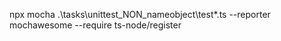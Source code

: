 


npx mocha .\tasks\unittest_NON_nameobject\test*.ts --reporter mochawesome --require ts-node/register